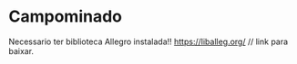 # Campominado
Necessario ter biblioteca Allegro instalada!!
https://liballeg.org/ // link para baixar.
